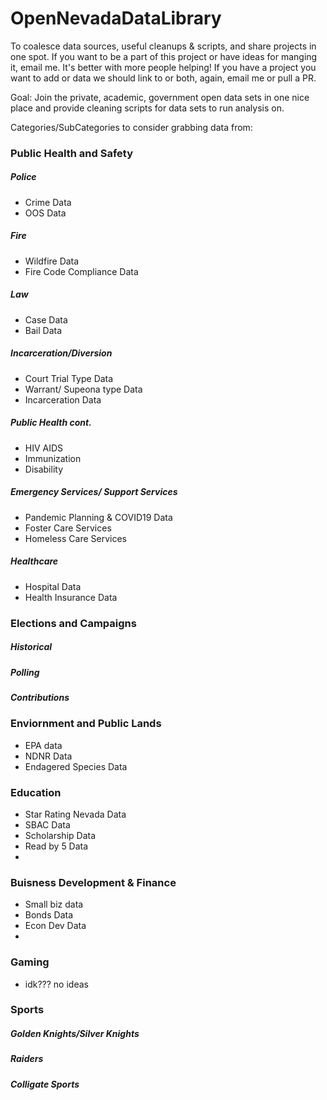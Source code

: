 # OpenNevadaDataLibrary
To coalesce data sources, useful cleanups &amp; scripts, and share projects in one spot. If you want to be a part of this project or have ideas for manging it, email me. It's better with more people helping! If you have a project you want to add or data we should link to or both, again, email me or pull a PR.

Goal: Join the private, academic, government open data sets in one nice place and provide cleaning scripts for data sets to run analysis on.

Categories/SubCategories to consider grabbing data from:

### Public Health and Safety
##### Police
- Crime Data
- OOS Data
##### Fire
- Wildfire Data
- Fire Code Compliance Data
##### Law
- Case Data
- Bail Data
##### Incarceration/Diversion
- Court Trial Type Data
- Warrant/ Supeona type Data
- Incarceration Data
##### Public Health cont.
- HIV AIDS
- Immunization
- Disability
##### Emergency Services/ Support Services
- Pandemic Planning & COVID19 Data
- Foster Care Services
- Homeless Care Services
##### Healthcare
- Hospital Data
- Health Insurance Data


### Elections and Campaigns
##### Historical
##### Polling
##### Contributions


### Enviornment and Public Lands
- EPA data
- NDNR Data
- Endagered Species Data

### Education
- Star Rating Nevada Data
- SBAC Data
- Scholarship Data
- Read by 5 Data
- 


### Buisness Development & Finance
- Small biz data
- Bonds Data
- Econ Dev Data
- 


### Gaming
- idk??? no ideas 

### Sports
##### Golden Knights/Silver Knights
##### Raiders
##### Colligate Sports



